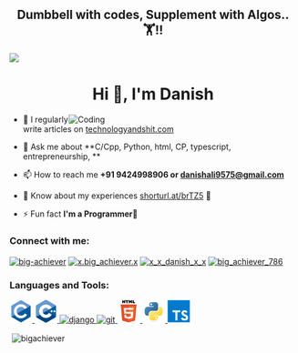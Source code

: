 <h2 align="center">Dumbbell with codes, Supplement with Algos..🏋️!!</h2>
<img align ="center"  width="1000" src ="https://i.pinimg.com/originals/75/37/15/75371533a48898e54f01a9a43921b934.gif">
<h1 align="center">Hi 👋, I'm Danish</h1>

<img align ="right" alt="Coding" width="400" src ="https://art.pixilart.com/56befb79971812c.gif">

- 📝 I regularly write articles on [technologyandshit.com](technologyandshit.com)

- 💬 Ask me about **C/Cpp, Python, html, CP, typescript, entrepreneurship, **

- 📫 How to reach me **+91 9424998906 or danishali9575@gmail.com**

- 📄 Know about my experiences [shorturl.at/brTZ5](https://shorturl.at/brTZ5) 📖

- ⚡ Fun fact **I'm a Programmer🙂**

<h3 align="left">Connect with me:</h3>
<p align="left">
<a href="https://linkedin.com/in/big-achiever" target="blank"><img align="center" src="https://raw.githubusercontent.com/rahuldkjain/github-profile-readme-generator/master/src/images/icons/Social/linked-in-alt.svg" alt="big-achiever" height="30" width="40" /></a>
<a href="https://instagram.com/x.big_achiever.x" target="blank"><img align="center" src="https://raw.githubusercontent.com/rahuldkjain/github-profile-readme-generator/master/src/images/icons/Social/instagram.svg" alt="x.big_achiever.x" height="30" width="40" /></a>
<a href="https://www.codechef.com/users/x_x_danish_x_x" target="blank"><img align="center" src="https://cdn.jsdelivr.net/npm/simple-icons@3.1.0/icons/codechef.svg" alt="x_x_danish_x_x" height="30" width="40" /></a>
<a href="https://www.leetcode.com/big_achiever_786" target="blank"><img align="center" src="https://raw.githubusercontent.com/rahuldkjain/github-profile-readme-generator/master/src/images/icons/Social/leet-code.svg" alt="big_achiever_786" height="30" width="40" /></a>
</p>

<h3 align="left">Languages and Tools:</h3>
<p align="left"> <a href="https://www.cprogramming.com/" target="_blank" rel="noreferrer"> <img src="https://raw.githubusercontent.com/devicons/devicon/master/icons/c/c-original.svg" alt="c" width="40" height="40"/> </a> <a href="https://www.w3schools.com/cpp/" target="_blank" rel="noreferrer"> <img src="https://raw.githubusercontent.com/devicons/devicon/master/icons/cplusplus/cplusplus-original.svg" alt="cplusplus" width="40" height="40"/> </a> <a href="https://www.djangoproject.com/" target="_blank" rel="noreferrer"> <img src="https://cdn.worldvectorlogo.com/logos/django.svg" alt="django" width="40" height="40"/> </a> <a href="https://git-scm.com/" target="_blank" rel="noreferrer"> <img src="https://www.vectorlogo.zone/logos/git-scm/git-scm-icon.svg" alt="git" width="40" height="40"/> </a> <a href="https://www.w3.org/html/" target="_blank" rel="noreferrer"> <img src="https://raw.githubusercontent.com/devicons/devicon/master/icons/html5/html5-original-wordmark.svg" alt="html5" width="40" height="40"/> </a> <a href="https://www.python.org" target="_blank" rel="noreferrer"> <img src="https://raw.githubusercontent.com/devicons/devicon/master/icons/python/python-original.svg" alt="python" width="40" height="40"/> </a> <a href="https://www.typescriptlang.org/" target="_blank" rel="noreferrer"> <img src="https://raw.githubusercontent.com/devicons/devicon/master/icons/typescript/typescript-original.svg" alt="typescript" width="40" height="40"/> </a> </p>


<p>&nbsp;<img align="center" src="https://github-readme-stats.vercel.app/api?username=bigachiever&show_icons=true&locale=en" alt="bigachiever" /></p>

